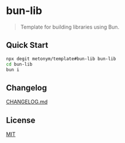 # bun-lib

> Template for building libraries using Bun.

## Quick Start

```sh
npx degit metonym/template#bun-lib bun-lib
cd bun-lib
bun i
```

## Changelog

[CHANGELOG.md](CHANGELOG.md)

## License

[MIT](LICENSE)
